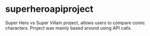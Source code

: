 # superheroapiproject

Super Hero vs Super Villain project, allows users to compare comic characters. Project was mainly based around using API calls.
